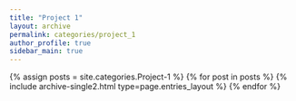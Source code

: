 ```yaml
---
title: "Project 1"
layout: archive
permalink: categories/project_1
author_profile: true
sidebar_main: true
---
```



{% assign posts = site.categories.Project-1 %}
{% for post in posts %} {% include archive-single2.html type=page.entries_layout %} {% endfor %}
